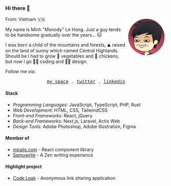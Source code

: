 ### Hi there 👋

<img src="./assets/me.png" align="right" height="128" />

From: Vietnam 🇻🇳

My name is Minh "Monody" Le Hong. Just a guy
tends to be handsome gradually over the years… 🐱

I was born a child of the mountains and forests, ⛰️
raised on the land of sunny which named Central Highlands.
Should be I had to grow 🥕 vegetables and 🐤 chickens,
but now I go 🧑‍💻 coding and 🧑‍🎨 design.

Follow me via: 

<p align="center">
  <samp>
    <a href="https://www.minhle.space/">my space</a> .
    <a href="https://twitter.com/MonodyLe">twitter</a> .
    <a href="https://www.linkedin.com/in/monodyle/">linkedin</a>
  </samp>
</p>

#### Stack

- *Programming Languages:* JavaScript, TypeScript, PHP, Rust
- *Web Development:* HTML, CSS, TailwindCSS
- *Front-end Frameworks:* React, jQuery
- *Back-end Frameworks:* Next.js, Laravel, Actix Web
- *Design Tools:* Adobe Photoshop, Adobe Illustration, Figma

#### Member of
- [moaijs.com] - React component library
- [Samuwrite] - A Zen writing experience

[moaijs.com]: https://moaijs.com/
[Samuwrite]: https://samuwrite.com/

#### Highlight project
- [Code Leak] - Anonymous link sharing application

[Code Leak]: https://codeleak.me
